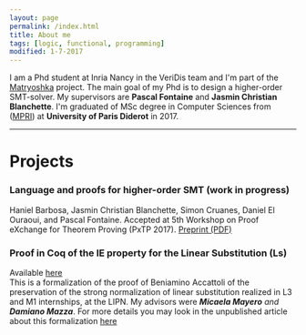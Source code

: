 ```yaml
---
layout: page
permalink: /index.html
title: About me
tags: [logic, functional, programming]
modified: 1-7-2017
---
```


I am a Phd student at Inria Nancy in the VeriDis team and I'm part of the [Matryoshka](http://matryoshka.gforge.inria.fr/#Team) project. The main goal of my Phd is to design a higher-order SMT-solver. My supervisors are **Pascal Fontaine** and  **Jasmin Christian Blanchette**. 
I'm graduated of MSc degree in Computer Sciences from ([MPRI](https://wikimpri.dptinfo.ens-cachan.fr/doku.php)) at **University of Paris Diderot** in 2017.

---
# Projects


### Language and proofs for higher-order SMT (work in progress)
Haniel Barbosa, Jasmin Christian Blanchette, Simon Cruanes, Daniel El Ouraoui, and Pascal Fontaine. Accepted at 5th Workshop on Proof eXchange for Theorem Proving (PxTP 2017). [Preprint (PDF)](http://matryoshka.gforge.inria.fr/pubs/PxTP2017.pdf) 

### Proof in Coq of the IE property for the Linear Substitution (Ls)
	
  Available [here](https://www-lipn.univ-paris13.fr/~mayero/IE/)  
  This is a formalization of the proof of Beniamino Accattoli of the preservation of the strong normalization of 
  linear substitution realized in L3 and M1 internships, at the LIPN.
  My advisors were ****Micaela Mayero*** and **Damiano Mazza***. 
  For more details you may look in the unpublished article about this formalization 
  [here](/links/IEproperty.pdf)



<!-- <a markdown="0" href="{{ site.url }}/technical-details" class="btn">Technical Details</a> -->
